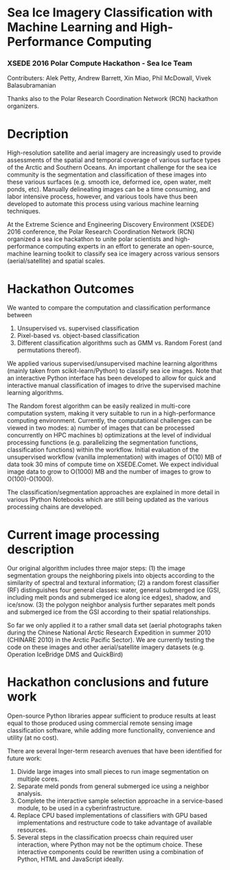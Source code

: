 # Sea Ice Imagery Classification with Machine Learning and High-Performance Computing
### XSEDE 2016 Polar Compute Hackathon - Sea Ice Team
 
Contributers: Alek Petty, Andrew Barrett, Xin Miao, Phil McDowall, Vivek Balasubramanian    

Thanks also to the Polar Research Coordination Network (RCN) hackathon organizers.

# Decription

High-resolution satellite and aerial imagery are increasingly used to provide assessments of the spatial and temporal coverage of various surface types of the Arctic and Southern Oceans. An important challenge for the sea ice community is the segmentation and classification of these images into these various surfaces (e.g. smooth ice, deformed ice, open water, melt ponds, etc). Manually delineating images can be a time consuming, and labor intensive process, however, and various tools have thus been developed to automate this process using various machine learning techniques. 

At the Extreme Science and Engineering Discovery Environment (XSEDE) 2016 conference, the Polar Research Coordination Network (RCN) organized a sea ice hackathon to unite polar scientists and high-performance computing experts in an effort to generate an open-source, machine learning toolkit to classify sea ice imagery across various sensors (aerial/satellite) and spatial scales.

# Hackathon Outcomes

We wanted to compare the computation and classification performance between 
1) Unsupervised vs. supervised classification
2) Pixel-based vs. object-based classification
3) Different classification algorithms such as GMM vs. Random Forest (and permutations thereof).

We applied various supervised/unsupervised machine learning algorithms (mainly taken from scikit-learn/Python) to classify sea ice images. Note that an interactive Python interface has been developed to allow for quick and interactive manual classification of images to drive the supervised machine learning algorithms.

The Random forest algorithm can be easily realized in  multi-core computation system, making it very suitable to run in a high-performance computing environment. Currently, the computational challenges can be viewed in two modes: 
a) number of images that can be processed concurrently on HPC machines
b) optimizations at the level of individual processing functions (e.g. parallelizing the segmentation functions, classification functions) within the workflow. 
Initial evaluation of the unsupervised workflow (vanilla implementation) with images of O(10) MB of data took 30 mins of compute time on XSEDE.Comet. We expect individual image data to grow to O(1000) MB and the number of images to grow to O(100)-O(1000).

The classification/segmentation approaches are explained in more detail in various IPython Notebooks which are still being updated as the various processing chains are developed.


# Current image processing description

Our original algorithm includes three major steps: 
(1) the image segmentation groups the neighboring pixels into objects according to the similarity of spectral and textural information; (2) a random forest classifier (RF) distinguishes four general classes: water, general submerged ice (GSI, including melt ponds and submerged ice along ice edges), shadow, and ice/snow.
(3) the polygon neighbor analysis further separates melt ponds and submerged ice from the GSI according to their spatial relationships. 

So far we only applied it to a rather small data set (aerial photographs taken during the Chinese National Arctic Research Expedition in summer 2010 (CHINARE 2010) in the Arctic Pacific Sector). We are currently testing the code on these images and other aerial/satellite imagery datasets (e.g. Operation IceBridge DMS and QuickBird)

# Hackathon conclusions and future work

Open-source Python libraries appear sufficient to produce results at least equal to those produced using commercial remote sensing image classification software, while adding more functionality, convenience and utility (at no cost). 

There are several lnger-term research avenues that have been identified for future work:
1) Divide large images into small pieces to run image segmentation on multiple cores. 
2) Separate meld ponds from general submerged ice using a neighbor analysis. 
3) Complete the interactive sample selection approache in a service-based module, to be used in a cyberinfrastructure. 
4) Replace CPU based implementations of classifiers with GPU based implementations and restructure code to take advantage of available resources. 
5) Several steps in the classification proecss chain required user interaction, where Python may not be the optimum choice. These interactive components could be rewritten using a combination of Python, HTML and JavaScript ideally.


